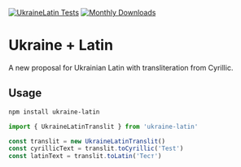 [![UkraineLatin Tests](https://github.com/annexare/UkraineLatin/actions/workflows/tests.yml/badge.svg?branch=main)](https://github.com/annexare/UkraineLatin/actions/workflows/tests.yml)
[![Monthly Downloads](https://img.shields.io/npm/dm/ukraine-latin.svg)](https://www.npmjs.com/package/ukraine-latin)

# Ukraine + Latin

A new proposal for Ukrainian Latin with transliteration from Cyrillic.

## Usage

```bash
npm install ukraine-latin
```

```ts
import { UkraineLatinTranslit } from 'ukraine-latin'

const translit = new UkraineLatinTranslit()
const cyrillicText = translit.toCyrillic('Test')
const latinText = translit.toLatin('Тест')
```
